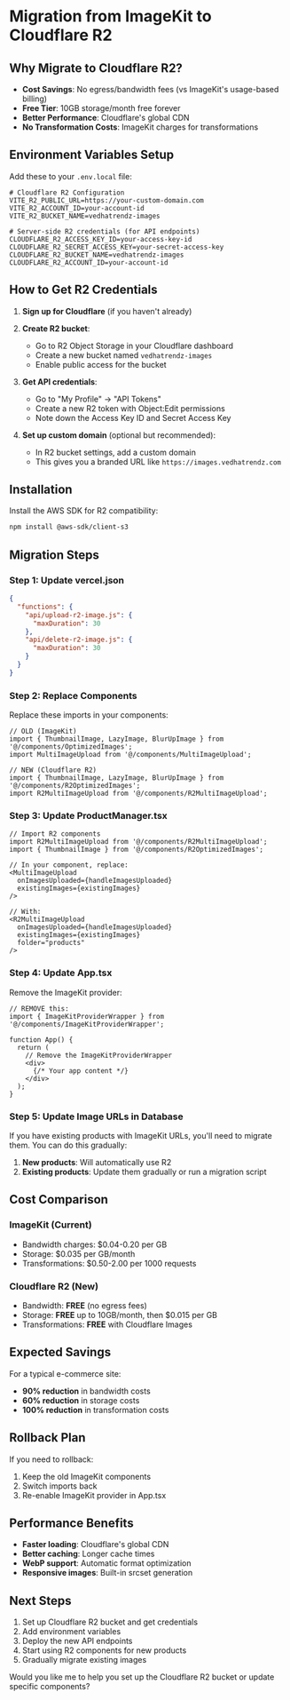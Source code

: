 # Migration from ImageKit to Cloudflare R2

## Why Migrate to Cloudflare R2?

- **Cost Savings**: No egress/bandwidth fees (vs ImageKit's usage-based billing)
- **Free Tier**: 10GB storage/month free forever
- **Better Performance**: Cloudflare's global CDN
- **No Transformation Costs**: ImageKit charges for transformations

## Environment Variables Setup

Add these to your `.env.local` file:

```env
# Cloudflare R2 Configuration
VITE_R2_PUBLIC_URL=https://your-custom-domain.com
VITE_R2_ACCOUNT_ID=your-account-id
VITE_R2_BUCKET_NAME=vedhatrendz-images

# Server-side R2 credentials (for API endpoints)
CLOUDFLARE_R2_ACCESS_KEY_ID=your-access-key-id
CLOUDFLARE_R2_SECRET_ACCESS_KEY=your-secret-access-key
CLOUDFLARE_R2_BUCKET_NAME=vedhatrendz-images
CLOUDFLARE_R2_ACCOUNT_ID=your-account-id
```

## How to Get R2 Credentials

1. **Sign up for Cloudflare** (if you haven't already)
2. **Create R2 bucket**:
   - Go to R2 Object Storage in your Cloudflare dashboard
   - Create a new bucket named `vedhatrendz-images`
   - Enable public access for the bucket

3. **Get API credentials**:
   - Go to "My Profile" → "API Tokens"
   - Create a new R2 token with Object:Edit permissions
   - Note down the Access Key ID and Secret Access Key

4. **Set up custom domain** (optional but recommended):
   - In R2 bucket settings, add a custom domain
   - This gives you a branded URL like `https://images.vedhatrendz.com`

## Installation

Install the AWS SDK for R2 compatibility:

```bash
npm install @aws-sdk/client-s3
```

## Migration Steps

### Step 1: Update vercel.json

```json
{
  "functions": {
    "api/upload-r2-image.js": {
      "maxDuration": 30
    },
    "api/delete-r2-image.js": {
      "maxDuration": 30
    }
  }
}
```

### Step 2: Replace Components

Replace these imports in your components:

```tsx
// OLD (ImageKit)
import { ThumbnailImage, LazyImage, BlurUpImage } from '@/components/OptimizedImages';
import MultiImageUpload from '@/components/MultiImageUpload';

// NEW (Cloudflare R2)
import { ThumbnailImage, LazyImage, BlurUpImage } from '@/components/R2OptimizedImages';
import R2MultiImageUpload from '@/components/R2MultiImageUpload';
```

### Step 3: Update ProductManager.tsx

```tsx
// Import R2 components
import R2MultiImageUpload from '@/components/R2MultiImageUpload';
import { ThumbnailImage } from '@/components/R2OptimizedImages';

// In your component, replace:
<MultiImageUpload 
  onImagesUploaded={handleImagesUploaded}
  existingImages={existingImages}
/>

// With:
<R2MultiImageUpload 
  onImagesUploaded={handleImagesUploaded}
  existingImages={existingImages}
  folder="products"
/>
```

### Step 4: Update App.tsx

Remove the ImageKit provider:

```tsx
// REMOVE this:
import { ImageKitProviderWrapper } from '@/components/ImageKitProviderWrapper';

function App() {
  return (
    // Remove the ImageKitProviderWrapper
    <div>
      {/* Your app content */}
    </div>
  );
}
```

### Step 5: Update Image URLs in Database

If you have existing products with ImageKit URLs, you'll need to migrate them. You can do this gradually:

1. **New products**: Will automatically use R2
2. **Existing products**: Update them gradually or run a migration script

## Cost Comparison

### ImageKit (Current)
- Bandwidth charges: $0.04-0.20 per GB
- Storage: $0.035 per GB/month  
- Transformations: $0.50-2.00 per 1000 requests

### Cloudflare R2 (New)
- Bandwidth: **FREE** (no egress fees)
- Storage: **FREE** up to 10GB/month, then $0.015 per GB
- Transformations: **FREE** with Cloudflare Images

## Expected Savings

For a typical e-commerce site:
- **90% reduction** in bandwidth costs
- **60% reduction** in storage costs  
- **100% reduction** in transformation costs

## Rollback Plan

If you need to rollback:
1. Keep the old ImageKit components
2. Switch imports back
3. Re-enable ImageKit provider in App.tsx

## Performance Benefits

- **Faster loading**: Cloudflare's global CDN
- **Better caching**: Longer cache times
- **WebP support**: Automatic format optimization
- **Responsive images**: Built-in srcset generation

## Next Steps

1. Set up Cloudflare R2 bucket and get credentials
2. Add environment variables
3. Deploy the new API endpoints
4. Start using R2 components for new products
5. Gradually migrate existing images

Would you like me to help you set up the Cloudflare R2 bucket or update specific components?